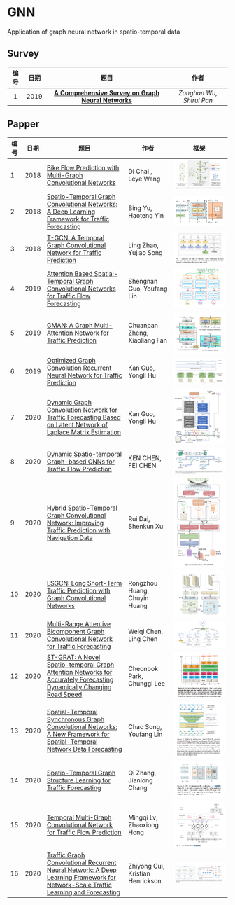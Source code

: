 # GNN

Application of graph neural network in spatio-temporal data



## Survey

| 编号 | 日期 |                                        题目                                         |           作者           |
| :--: | ---- | :---------------------------------------------------------------------------------: | :----------------------: |
|  1   | 2019 | [**A Comprehensive Survey on Graph Neural Networks**](../papper/gnn/1901.00596.pdf) | _Zonghan Wu, Shirui Pan_ |

## Papper

| 编号 | 日期 | 题目                                                         | 作者                             | 框架                                                         |
| ---- | ---- | ------------------------------------------------------------ | -------------------------------- | ------------------------------------------------------------ |
| 1    | 2018 | [Bike Flow Prediction with Multi-Graph Convolutional Networks](../papper/gnn/1807.10934.pdf) | Di Chai , Leye Wang              | ![Multi-GraphConvolutionalNeuralNetwork](../model/\gnn/\Multi-GraphConvolutionalNeuralNetwork.png) |
| 2    | 2018 | [Spatio-Temporal Graph Convolutional Networks: A Deep Learning Framework for Traffic Forecasting]() | Bing Yu, Haoteng Yin             | ![STGCN](../model/gnn/STGCN.png)                             |
| 3    | 2018 | [T-GCN: A Temporal Graph Convolutional Network for Traffic Prediction](../papper/gnn/1811.05320.pdf) | Ling Zhao, Yujiao Song           | ![T-GCN](../model/gnn/T-GCN.png)                             |
| 4    | 2019 | [Attention Based Spatial-Temporal Graph Convolutional Networks for Traffic Flow Forecasting](../papper/gnn/10.1609@aaai.v33i01.3301922.pdf) | Shengnan Guo, Youfang Lin        | ![ASTGCN](../model/gnn/ASTGCN.png)                           |
| 5    | 2019 | [GMAN: A Graph Multi-Attention Network for Traffic Prediction](../papper/gnn/1911.08415.pdf) | Chuanpan Zheng, Xiaoliang Fan    | ![GMAN](../model/gnn/GMAN.png)                               |
| 6    | 2019 | [Optimized Graph Convolution Recurrent Neural Network for Traffic Prediction](../papper/gnn/10.1109@TITS.2019.2963722.pdf) | Kan Guo, Yongli Hu               | ![GCRNN](../model/gnn/GCRNN.png)                             |
| 7    | 2020 | [Dynamic Graph Convolution Network for Traffic Forecasting Based on Latent Network of Laplace Matrix Estimation](../papper/gnn/10.1109@TITS.2020.3019497.pdf) | Kan Guo, Yongli Hu               | ![DGCNN](../model/gnn/DGCNN.png)                             |
| 8    | 2020 | [Dynamic Spatio-temporal Graph-based CNNs for Traffic Flow Prediction](../papper/gnn/1812.02019.pdf) | KEN CHEN, FEI CHEN               | ![model](../model/gnn/model.png)                             |
| 9    | 2020 | [Hybrid Spatio-Temporal Graph Convolutional Network: Improving Traffic Prediction with Navigation Data](../papper/gnn/2006.12715.pdf) | Rui Dai, Shenkun Xu              | ![H-STGCN](../model/gnn/H-STGCN.png)                         |
| 10   | 2020 | [LSGCN: Long Short-Term Traffic Prediction with Graph Convolutional Networks](../papper/gnn/0326.pdf) | Rongzhou Huang, Chuyin Huang     | ![LSGCN](../model/\gnn/LSGCN.png)                            |
| 11   | 2020 | [Multi-Range Attentive Bicomponent Graph Convolutional Network for Traffic Forecasting](../papper/gnn/1911.12093.pdf) | Weiqi Chen, Ling Chen            | ![MRA-BGCN](../model/gnn/MRA-BGCN.png)                       |
| 12   | 2020 | [ST-GRAT: A Novel Spatio-temporal Graph Attention Networks for Accurately Forecasting Dynamically Changing Road Speed](../papper/gnn/3340531.3411940.pdf) | Cheonbok Park, Chunggi Lee       | ![ST-GRAT](../model/gnn/ST-GRAT.png)                         |
| 13   | 2020 | [Spatial-Temporal Synchronous Graph Convolutional Networks: A New Framework for Spatial-Temporal Network Data Forecasting](../papper/gnn/song2020.pdf) | Chao Song, Youfang Lin           | ![STSGCN](../model/gnn/STSGCN.png)                           |
| 14   | 2020 | [Spatio-Temporal Graph Structure Learning for Traffic Forecasting](../papper/gnn/zhang2020.pdf) | Qi Zhang, Jianlong Chang         | ![SLCNN](../model/gnn/SLCNN.png)                             |
| 15   | 2020 | [Temporal Multi-Graph Convolutional Network for Traffic Flow Prediction](../papper/gnn/lv2020.pdf) | Mingqi Lv, Zhaoxiong Hong        | ![T-MGCN](../model/gnn/T-MGCN.png)                           |
| 16   | 2020 | [Traffic Graph Convolutional Recurrent Neural Network: A Deep Learning Framework for Network-Scale Traffic Learning and Forecasting](../papper/gnn/1802.07007.pdf) | Zhiyong Cui, Kristian Henrickson | ![TrafficGraphConvolutionLSTM](../model/gnn/TrafficGraphConvolutionLSTM.png) |

